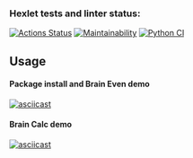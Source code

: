 ### Hexlet tests and linter status:

[![Actions Status](https://github.com/alekseyvlivanov/python-project-lvl1/workflows/hexlet-check/badge.svg)](https://github.com/alekseyvlivanov/python-project-lvl1/actions)
[![Maintainability](https://api.codeclimate.com/v1/badges/9f1460930c0961265721/maintainability)](https://codeclimate.com/github/alekseyvlivanov/python-project-lvl1/maintainability)
[![Python CI](https://github.com/alekseyvlivanov/python-project-lvl1/actions/workflows/pythonci.yml/badge.svg)](https://github.com/alekseyvlivanov/python-project-lvl1/actions/workflows/pythonci.yml)

## Usage

#### Package install and Brain Even demo

[![asciicast](https://asciinema.org/a/iqlLMVIabiMpda6EfrItNnHJa.svg)](https://asciinema.org/a/iqlLMVIabiMpda6EfrItNnHJa)

#### Brain Calc demo

[![asciicast](https://asciinema.org/a/ITh5kFaSpl0ULc01bUZtvicbb.svg)](https://asciinema.org/a/ITh5kFaSpl0ULc01bUZtvicbb)
